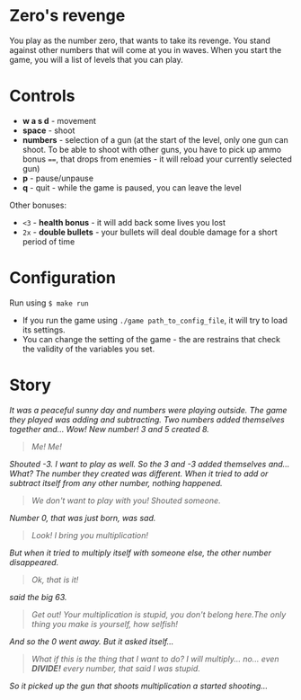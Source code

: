 # Zero's revenge

You play as the number zero, that wants to take its revenge.
You stand against other numbers that will come at you in waves.
When you start the game, you will a list of levels that you can play.

# Controls
- **w a s d** - movement
- **space** - shoot
- **numbers** - selection of a gun (at the start of the level, only one gun can shoot. To be able to shoot with other guns, you have to pick up ammo bonus `==`, that drops from enemies - it will reload your currently selected gun)
- **p** - pause/unpause
- **q** - quit - while the game is paused, you can leave the level

Other bonuses:
- `<3` - **health bonus** - it will add back some lives you lost
- `2x` - **double bullets** - your bullets will deal double damage for a short period of time

# Configuration
Run using `$ make run`

- If you run the game using `./game path_to_config_file`, it will try to load its settings.
- You can change the setting of the game - the are restrains that check the validity of the variables you set.

# Story
*It was a peaceful sunny day and numbers were playing outside. The game they played was adding and subtracting. Two numbers added themselves together and... Wow! New number! 3 and 5 created 8.*
>*Me! Me!*

*Shouted -3. I want to play as well. So the 3 and -3 added themselves and... What? The number they created was different. When it tried to add or subtract itself from any other number, nothing happened.*
> *We don't want to play with you!
Shouted someone.*


*Number 0, that was just born, was sad.*
> *Look! I bring you multiplication!*

*But when it tried to multiply itself with someone else, the other number disappeared.*

> *Ok, that is it!*

*said the big 63.*

> *Get out! Your multiplication is stupid, you don't belong here.The only thing you make is yourself, how selfish!*

*And so the 0 went away. But it asked itself...*
>*What if this is the thing that I want to do? I will multiply... no... even **DIVIDE!** every number, that said I was stupid.*

*So it picked up the gun that shoots multiplication a started shooting...*



